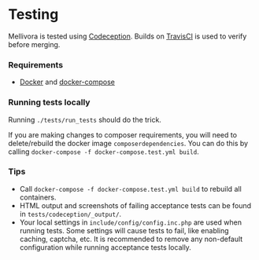 Testing
=========

Mellivora is tested using [Codeception](http://codeception.com/). Builds on [TravisCI](https://travis-ci.org/Nakiami/mellivora) is used to verify before merging.

### Requirements

* [Docker](https://docs.docker.com/) and [docker-compose](https://docs.docker.com/compose/)

### Running tests locally

Running ``./tests/run_tests`` should do the trick.

If you are making changes to composer requirements, you will need to delete/rebuild the docker image ``composerdependencies``.
You can do this by calling ``docker-compose -f docker-compose.test.yml build``.

### Tips

- Call ``docker-compose -f docker-compose.test.yml build`` to rebuild all containers.
- HTML output and screenshots of failing acceptance tests can be found in ``tests/codeception/_output/``.
- Your local settings in ``include/config/config.inc.php`` are used when running tests. Some settings will cause tests to fail, like enabling caching, captcha, etc. It is recommended to remove any non-default configuration while running acceptance tests locally.